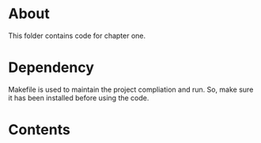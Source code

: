 About
=====

This folder contains code for chapter one. 

Dependency
==========

Makefile is used to maintain the project compliation and run. So, make sure it has been installed before using the code. 

Contents
========
